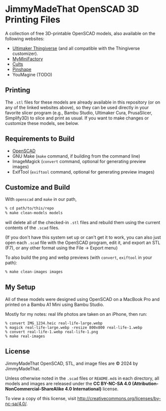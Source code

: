 # JimmyMadeThat OpenSCAD 3D Printing Files

A collection of free 3D-printable OpenSCAD models, also available on the following websites:

 * [Ultimaker Thingiverse](https://www.thingiverse.com/jimmymadethat/designs) (and all compatible with the Thingiverse customizer).
 * [MyMiniFactory](https://www.myminifactory.com/users/JimmyMadeThat)
 * [Cults](https://cults3d.com/en/users/JimymMadeThat/)
 * [Pinshape](https://pinshape.com/users/3252144-jimmymadethat)
 * YouMagine (TODO)

## Printing

The `.stl` files for these models are already available in this repository (or on any of the linked websites above), so they can be used directly in your favorite slicer program (e.g., Bambu Studio, Ultimaker Cura, PrusaSlicer, Simplify3D) to slice and print as usual. If you want to make changes or customize these models, see below.

## Requirements to Build

 * [OpenSCAD](https://openscad.org/)
 * GNU Make (`make` command, if building from the command line)
 * ImageMagick (`convert` command, optional for generating preview images)
 * ExifTool (`exiftool` command, optional for generating preview images)

## Customize and Build

With `openscad` and `make` in our path,

```zsh
% cd path/to/this/repo
% make clean-models models
```

will delete all of the checked-in `.stl` files and rebuild them using the current contents of the `.scad` files.

(If you don't have this system set up or can't get it to work, you can also just open each `.scad` file with the OpenSCAD program, edit it, and export an STL (F7), or any other format using the File -> Export menu)

To also build the png and webp previews (with `convert`, `exiftool` in your path):

```zsh
% make clean-images images
```

## My Setup

All of these models were designed using OpenSCAD on a MacBook Pro and printed on a Bambu A1 Mini using Bambu Studio.

Mostly for my notes: real life photos are taken on an iPhone, then run:

```
% convert IMG_1234.heic real-life-large.webp
% magick real-life-large.webp -resize 800x800 real-life-1.webp
% convert real-life-1.webp real-life-1.png
% make real-images
```

## License

JimmyMadeThat OpenSCAD, STL, and image files are © 2024 by JimmyMadeThat.

Unless otherwise noted in the `.scad` files or `README.md`s in each directory, all models and images are released under the **CC BY-NC-SA 4.0 (Attribution-NonCommercial-ShareAlike 4.0 International)** license.

To view a copy of this license, visit http://creativecommons.org/licenses/by-nc-sa/4.0/.
